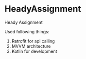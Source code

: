 # HeadyAssignment
Heady Assignment

Used following things:
1. Retrofit for api calling
2. MVVM architecture
3. Kotlin for development


